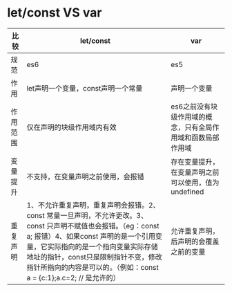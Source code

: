 # let/const VS var
|    比较     | let/const  | var |
| --------   | ----- | ---- |
|  规范    | es6| es5 |
|  作用    | let声明一个变量，const声明一个常量 | 声明一个变量 |
|  作用范围 | 仅在声明的块级作用域内有效 | es6之前没有块级作用域的概念，只有全局作用域和函数局部作用域 |
|变量提升| 不支持，在变量声明之前使用，会报错| 存在变量提升，在变量声明之前可以使用，值为undefined|
|重复声明| 1、不允许重复声明，重复声明会报错。2、const 常量一旦声明，不允许更改。3、const 只声明不赋值也会报错。（eg：const a; 报错）4、如果const 声明的是一个引用变量，它实际指向的是一个指向变量实际存储地址的指针，const只是限制指针不变，修改指针所指向的内容是可以的。（例如：const a = {c:1};a.c=2; // 是允许的）| 允许重复声明，后声明的会覆盖之前的变量|
